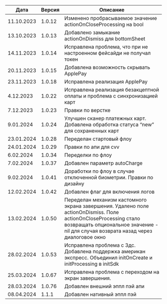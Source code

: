 | Дата       | Версия | Описание                                                                                                                                                                                                |
|------------|--------|---------------------------------------------------------------------------------------------------------------------------------------------------------------------------------------------------------|
| 11.10.2023 | 1.0.12 | Изменено пробрасываемое значение actionOnCloseProcessing на bool                                                                                                                                        |
| 13.10.2023 | 1.0.13 | Добавлено замыкание actionOnDismiss для bottomSheet                                                                                                                                                     |
| 14.11.2023 | 1.0.14 | Исправлена проблема, что при не настроенном фейсайди не получал токен                                                                                                                                   |
| 20.11.2023 | 1.0.15 | Добавлена возможность скрывать ApplePay                                                                                                                                                                 |
| 23.11.2023 | 1.0.18 | Исправлена реализация ApplePay                                                                                                                                                                          |
| 4.12.2023  | 1.0.22 | Исправлена реализация безакцептной оплаты и проблема с синхронизацией карт                                                                                                                              |
| 7.12.2023  | 1.0.23 | Правки по верстке                                                                                                                                                                                       |
| 9.01.2024  | 1.0.24 | Улучшен сканер платежных карт. Добавлена обработка статуса “new” для сохраненных карт                                                                                                                   |
| 23.01.2024 | 1.0.28 | Переделан стартовый флоу                                                                                                                                                                                |
| 24.01.2024 | 1.0.29 | Правки по апи для cvv                                                                                                                                                                                   |
| 6.02.2024  | 1.0.34 | Переделки по флоу                                                                                                                                                                                       | 
| 7.02.2024  | 1.0.37 | Добавлен параметр autoCharge                                                                                                                                                                            |
| 9.02.2024  | 1.0.41 | Доработки по флоу в случае отключенной биометрии. Правки по дизайну                                                                                                                                     |
| 12.02.2024 | 1.0.42 | Добавлен флаг для включения логов                                                                                                                                                                       |
| 13.02.2024 | 1.0.50 | Переделан механизм кастомного экрана завершения. Удалено поле actionOnDismiss. Поле actionOnCloseProcessing стало возвращать опциональное значение -nil для случая возврата назад через диалоговое окно |
| 28.02.2024 | 1.0.53 | Исправлена проблема с 3дс. Добавлена поддержка американ экспресс. Объединил initOnCreate и initProcessing в initSdk                                                                                     |
| 25.03.2024 | 1.0.67 | Исправлена проблема с переходом на экран завершения.                                                                                                                                                    |
| 28.03.2024 | 1.0.76 | Добавлен внешний эппл пэй апи                                                                                                                                                                           |
| 08.04.2024 | 1.1.1  | Добавлен нативный эппл пэй                                                                                                                                                                              |
